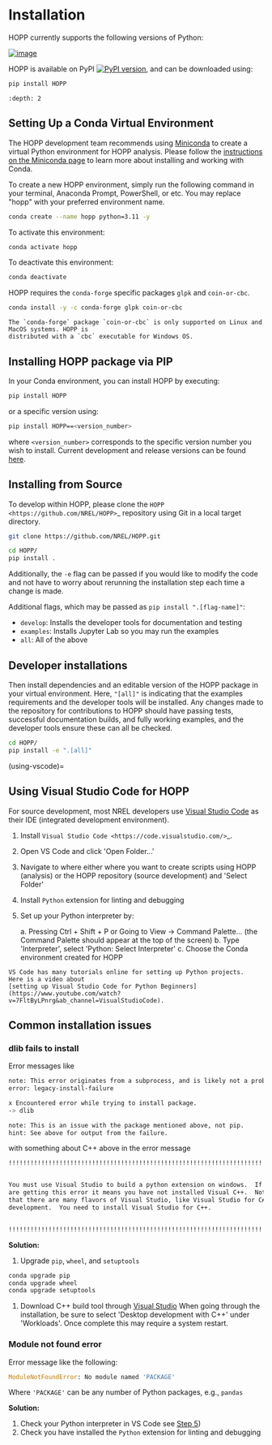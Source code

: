 # Installation

HOPP currently supports the following versions of Python:

[![image](https://img.shields.io/pypi/pyversions/hopp.svg)](https://pypi.python.org/pypi/hopp)

HOPP is available on PyPI
[![PyPI version](https://badge.fury.io/py/hopp.svg)](https://badge.fury.io/py/hopp), and can be
downloaded using:

```bash
pip install HOPP
```

```{contents}
:depth: 2
```

## Setting Up a Conda Virtual Environment

The HOPP development team recommends using [Miniconda](https://docs.anaconda.com/miniconda/) to
create a virtual Python environment for HOPP analysis. Please follow the
[instructions on the Miniconda page](https://docs.anaconda.com/miniconda/) to learn more about
installing and working with Conda.

To create a new HOPP environment, simply run the following command in your terminal, Anaconda
Prompt, PowerShell, or etc. You may replace "hopp" with your preferred environment name.

```bash
conda create --name hopp python=3.11 -y
```

To activate this environment:

```bash
conda activate hopp
```

To deactivate this environment:

```bash
conda deactivate
```

HOPP requires the `conda-forge` specific packages `glpk` and `coin-or-cbc`.

```bash
conda install -y -c conda-forge glpk coin-or-cbc
```

```{note}
The `conda-forge` package `coin-or-cbc` is only supported on Linux and MacOS systems. HOPP is
distributed with a `cbc` executable for Windows OS.
```

## Installing HOPP package via PIP

In your Conda environment, you can install HOPP by executing:

```bash
pip install HOPP
```

or a specific version using:

```bash
pip install HOPP==<version_number>
```

where `<version_number>` corresponds to the specific version number you wish to install. Current
development and release versions can be found [here](https://pypi.org/project/HOPP/#history).

## Installing from Source

To develop within HOPP, please clone the `HOPP <https://github.com/NREL/HOPP>`_ repository using
Git in a local target directory.

```bash
git clone https://github.com/NREL/HOPP.git
```

```bash
cd HOPP/
pip install .
```

Additionally, the `-e` flag can be passed if you would like to modify the code and not have to worry
about rerunning the installation step each time a change is made.

Additional flags, which may be passed as `pip install ".[flag-name]"`:

- `develop`: Installs the developer tools for documentation and testing
- `examples`: Installs Jupyter Lab so you may run the examples
- `all`: All of the above

## Developer installations

Then install dependencies and an editable version of the HOPP package in your virtual environment.
Here, `"[all]"` is indicating that the examples requirements and the developer tools will be
installed. Any changes made to the repository for contributions to HOPP should have passing tests,
successful documentation builds, and fully working examples, and the developer tools ensure these
can all be checked.

```bash
cd HOPP/
pip install -e ".[all]"
```

(using-vscode)=
## Using Visual Studio Code for HOPP

For source development, most NREL developers use
[Visual Studio Code](https://code.visualstudio.com/) as their IDE (integrated development
environment).

1. Install `Visual Studio Code <https://code.visualstudio.com/>`_.
2. Open VS Code and click 'Open Folder...'
3. Navigate to where either where you want to create scripts using HOPP (analysis) or the HOPP repository (source development) and 'Select Folder'
4. Install `Python` extension for linting and debugging
5. Set up your Python interpreter by:

    a. Pressing Ctrl + Shift + P or Going to View -> Command Palette… (the Command Palette should appear at the top of the screen)
    b. Type 'Interpreter', select 'Python: Select Interpreter'
    c. Choose the Conda environment created for HOPP

```{note}
VS Code has many tutorials online for setting up Python projects. 
Here is a video about
[setting up Visual Studio Code for Python Beginners](https://www.youtube.com/watch?v=7FltByLPnrg&ab_channel=VisualStudioCode).
```

## Common installation issues

### dlib fails to install

Error messages like

```bash
note: This error originates from a subprocess, and is likely not a problem with pip.
error: legacy-install-failure

x Encountered error while trying to install package.
-> dlib

note: This is an issue with the package mentioned above, not pip.
hint: See above for output from the failure.
```

with something about C++ above in the error message

```bash
!!!!!!!!!!!!!!!!!!!!!!!!!!!!!!!!!!!!!!!!!!!!!!!!!!!!!!!!!!!!!!!!!!!!!!!!!!!!!!!


You must use Visual Studio to build a python extension on windows.  If you
are getting this error it means you have not installed Visual C++.  Note
that there are many flavors of Visual Studio, like Visual Studio for C#
development.  You need to install Visual Studio for C++.


!!!!!!!!!!!!!!!!!!!!!!!!!!!!!!!!!!!!!!!!!!!!!!!!!!!!!!!!!!!!!!!!!!!!!!!!!!!!!!!
```

**Solution:**

1. Upgrade `pip`, `wheel`, and `setuptools`

 ```bash
 conda upgrade pip
 conda upgrade wheel
 conda upgrade setuptools
 ```

1. Download C++ build tool through [Visual Studio](https://visualstudio.microsoft.com/vs/features/cplusplus/)
  When going through the installation, be sure to select 'Desktop development with C++' under
  'Workloads'. Once complete this may require a system restart.

### Module not found error

Error message like the following:

```python
ModuleNotFoundError: No module named 'PACKAGE' 
```

Where ``'PACKAGE'`` can be any number of Python packages, e.g., ``pandas``

**Solution:**

1. Check your Python interpreter in VS Code see [Step 5](using-vscode))
2. Check you have installed the `Python` extension for linting and debugging

